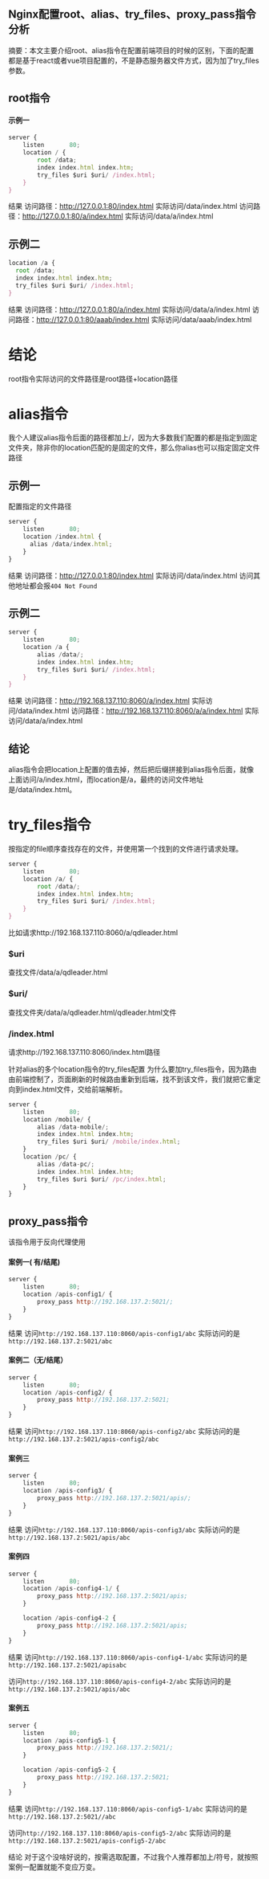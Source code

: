 ## Nginx配置root、alias、try_files、proxy_pass指令分析

摘要：本文主要介绍root、alias指令在配置前端项目的时候的区别，下面的配置都是基于react或者vue项目配置的，不是静态服务器文件方式，因为加了try_files参数。

## root指令
#### 示例一

```js
server {
    listen       80;
    location / {
        root /data;
        index index.html index.htm;
        try_files $uri $uri/ /index.html;
    }
}
```
结果
访问路径：http://127.0.0.1:80/index.html  实际访问/data/index.html
访问路径：http://127.0.0.1:80/a/index.html  实际访问/data/a/index.html




## 示例二
```js
location /a {
  root /data;
  index index.html index.htm;
  try_files $uri $uri/ /index.html;
}
```

结果
访问路径：http://127.0.0.1:80/a/index.html  实际访问/data/a/index.html
访问路径：http://127.0.0.1:80/aaab/index.html  实际访问/data/aaab/index.html


# 结论
root指令实际访问的文件路径是root路径+location路径

# alias指令
我个人建议alias指令后面的路径都加上/，因为大多数我们配置的都是指定到固定文件夹，除非你的location匹配的是固定的文件，那么你alias也可以指定固定文件路径

## 示例一
配置指定的文件路径

```js
server {
    listen       80;
    location /index.html {
      alias /data/index.html;
    }
}
```
结果
访问路径：http://127.0.0.1:80/index.html  实际访问/data/index.html
访问其他地址都会报`404 Not Found`


## 示例二
```js
server {
    listen       80;
    location /a {
        alias /data/;
        index index.html index.htm;
        try_files $uri $uri/ /index.html;
    }
}
```
结果
访问路径：http://192.168.137.110:8060/a/index.html  实际访问/data/index.html
访问路径：http://192.168.137.110:8060/a/a/index.html  实际访问/data/a/index.html



## 结论
alias指令会把location上配置的值去掉，然后把后缀拼接到alias指令后面，就像上面访问/a/index.html，而location是/a，最终的访问文件地址是/data/index.html。

# try_files指令
按指定的file顺序查找存在的文件，并使用第一个找到的文件进行请求处理。

```js
server {
    listen       80;
    location /a/ {
        root /data/;
        index index.html index.htm;
        try_files $uri $uri/ /index.html;
    }
}
```
比如请求http://192.168.137.110:8060/a/qdleader.html

### $uri
查找文件/data/a/qdleader.html

### $uri/
查找文件夹/data/a/qdleader.html/qdleader.html文件

### /index.html
请求http://192.168.137.110:8060/index.html路径

针对alias的多个location指令的try_files配置
为什么要加try_files指令，因为路由由前端控制了，页面刷新的时候路由重新到后端，找不到该文件，我们就把它重定向到index.html文件，交给前端解析。

```js
server {
    listen       80;
    location /mobile/ {
        alias /data-mobile/;
        index index.html index.htm;
        try_files $uri $uri/ /mobile/index.html;
    }
    location /pc/ {
        alias /data-pc/;
        index index.html index.htm;
        try_files $uri $uri/ /pc/index.html;
    }
}
```

## proxy_pass指令
该指令用于反向代理使用

#### 案例一( 有/结尾)
```js
server {
    listen       80;
    location /apis-config1/ {
    	proxy_pass http://192.168.137.2:5021/;
    }
}
```
结果
访问`http://192.168.137.110:8060/apis-config1/abc`    实际访问的是`http://192.168.137.2:5021/abc`


#### 案例二（无/结尾）
```js
server {
    listen       80;
    location /apis-config2/ {
        proxy_pass http://192.168.137.2:5021;
    }
}
```

结果
访问`http://192.168.137.110:8060/apis-config2/abc`    实际访问的是`http://192.168.137.2:5021/apis-config2/abc`

#### 案例三

```js
server {
    listen       80;
    location /apis-config3/ {
        proxy_pass http://192.168.137.2:5021/apis/;
    }
}
```

结果
访问`http://192.168.137.110:8060/apis-config3/abc`    实际访问的是`http://192.168.137.2:5021/apis/abc`



#### 案例四
```js
server {
    listen       80;
    location /apis-config4-1/ {
        proxy_pass http://192.168.137.2:5021/apis;
    }

    location /apis-config4-2 {
        proxy_pass http://192.168.137.2:5021/apis;
    }
}
```
结果
访问`http://192.168.137.110:8060/apis-config4-1/abc`    实际访问的是`http://192.168.137.2:5021/apisabc`

访问`http://192.168.137.110:8060/apis-config4-2/abc`    实际访问的是`http://192.168.137.2:5021/apis/abc`



#### 案例五
```js
server {
    listen       80;
    location /apis-config5-1 {
        proxy_pass http://192.168.137.2:5021/;
    }

    location /apis-config5-2 {
        proxy_pass http://192.168.137.2:5021;
    }
}
```

结果
访问`http://192.168.137.110:8060/apis-config5-1/abc`    实际访问的是`http://192.168.137.2:5021//abc`

访问`http://192.168.137.110:8060/apis-config5-2/abc`    实际访问的是`http://192.168.137.2:5021/apis-config5-2/abc`

结论
对于这个没啥好说的，按需选取配置，不过我个人推荐都加上/符号，就按照案例一配置就能不变应万变。